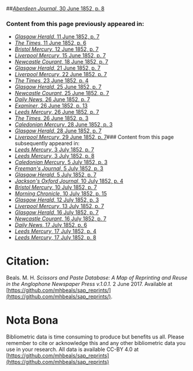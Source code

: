 ##[*Aberdeen Journal*, 30 June 1852, p. 8](https://mhbeals.github.io/sap_html/Aberdeen-Journal/Aberdeen-Journal-30-June-1852-p-8)

### Content from this page previously appeared in:
+ [*Glasgow Herald*, 11 June 1852, p. 7](https://mhbeals.github.io/sap_html/Glasgow-Herald/Glasgow-Herald-11-June-1852-p-7)
+ [*The Times*, 11 June 1852, p. 6](https://mhbeals.github.io/sap_html/The-Times/The-Times-11-June-1852-p-6)
+ [*Bristol Mercury*, 12 June 1852, p. 7](https://mhbeals.github.io/sap_html/Bristol-Mercury/Bristol-Mercury-12-June-1852-p-7)
+ [*Liverpool Mercury*, 15 June 1852, p. 7](https://mhbeals.github.io/sap_html/Liverpool-Mercury/Liverpool-Mercury-15-June-1852-p-7)
+ [*Newcastle Courant*, 18 June 1852, p. 7](https://mhbeals.github.io/sap_html/Newcastle-Courant/Newcastle-Courant-18-June-1852-p-7)
+ [*Glasgow Herald*, 21 June 1852, p. 7](https://mhbeals.github.io/sap_html/Glasgow-Herald/Glasgow-Herald-21-June-1852-p-7)
+ [*Liverpool Mercury*, 22 June 1852, p. 7](https://mhbeals.github.io/sap_html/Liverpool-Mercury/Liverpool-Mercury-22-June-1852-p-7)
+ [*The Times*, 23 June 1852, p. 4](https://mhbeals.github.io/sap_html/The-Times/The-Times-23-June-1852-p-4)
+ [*Glasgow Herald*, 25 June 1852, p. 7](https://mhbeals.github.io/sap_html/Glasgow-Herald/Glasgow-Herald-25-June-1852-p-7)
+ [*Newcastle Courant*, 25 June 1852, p. 7](https://mhbeals.github.io/sap_html/Newcastle-Courant/Newcastle-Courant-25-June-1852-p-7)
+ [*Daily News*, 26 June 1852, p. 7](https://mhbeals.github.io/sap_html/Daily-News/Daily-News-26-June-1852-p-7)
+ [*Examiner*, 26 June 1852, p. 13](https://mhbeals.github.io/sap_html/Examiner/Examiner-26-June-1852-p-13)
+ [*Leeds Mercury*, 26 June 1852, p. 7](https://mhbeals.github.io/sap_html/Leeds-Mercury/Leeds-Mercury-26-June-1852-p-7)
+ [*The Times*, 26 June 1852, p. 3](https://mhbeals.github.io/sap_html/The-Times/The-Times-26-June-1852-p-3)
+ [*Caledonian Mercury*, 28 June 1852, p. 3](https://mhbeals.github.io/sap_html/Caledonian-Mercury/Caledonian-Mercury-28-June-1852-p-3)
+ [*Glasgow Herald*, 28 June 1852, p. 7](https://mhbeals.github.io/sap_html/Glasgow-Herald/Glasgow-Herald-28-June-1852-p-7)
+ [*Liverpool Mercury*, 29 June 1852, p. 7](https://mhbeals.github.io/sap_html/Liverpool-Mercury/Liverpool-Mercury-29-June-1852-p-7)### Content from this page subsequently appeared in:
+ [*Leeds Mercury*, 3 July 1852, p. 7](https://mhbeals.github.io/sap_html/Leeds-Mercury/Leeds-Mercury-3-July-1852-p-7)
+ [*Leeds Mercury*, 3 July 1852, p. 8](https://mhbeals.github.io/sap_html/Leeds-Mercury/Leeds-Mercury-3-July-1852-p-8)
+ [*Caledonian Mercury*, 5 July 1852, p. 3](https://mhbeals.github.io/sap_html/Caledonian-Mercury/Caledonian-Mercury-5-July-1852-p-3)
+ [*Freeman's Journal*, 5 July 1852, p. 3](https://mhbeals.github.io/sap_html/Freeman's-Journal/Freeman's-Journal-5-July-1852-p-3)
+ [*Glasgow Herald*, 5 July 1852, p. 7](https://mhbeals.github.io/sap_html/Glasgow-Herald/Glasgow-Herald-5-July-1852-p-7)
+ [*Jackson's Oxford Journal*, 10 July 1852, p. 4](https://mhbeals.github.io/sap_html/Jackson's-Oxford-Journal/Jackson's-Oxford-Journal-10-July-1852-p-4)
+ [*Bristol Mercury*, 10 July 1852, p. 7](https://mhbeals.github.io/sap_html/Bristol-Mercury/Bristol-Mercury-10-July-1852-p-7)
+ [*Morning Chronicle*, 10 July 1852, p. 15](https://mhbeals.github.io/sap_html/Morning-Chronicle/Morning-Chronicle-10-July-1852-p-15)
+ [*Glasgow Herald*, 12 July 1852, p. 3](https://mhbeals.github.io/sap_html/Glasgow-Herald/Glasgow-Herald-12-July-1852-p-3)
+ [*Liverpool Mercury*, 13 July 1852, p. 7](https://mhbeals.github.io/sap_html/Liverpool-Mercury/Liverpool-Mercury-13-July-1852-p-7)
+ [*Glasgow Herald*, 16 July 1852, p. 7](https://mhbeals.github.io/sap_html/Glasgow-Herald/Glasgow-Herald-16-July-1852-p-7)
+ [*Newcastle Courant*, 16 July 1852, p. 7](https://mhbeals.github.io/sap_html/Newcastle-Courant/Newcastle-Courant-16-July-1852-p-7)
+ [*Daily News*, 17 July 1852, p. 6](https://mhbeals.github.io/sap_html/Daily-News/Daily-News-17-July-1852-p-6)
+ [*Leeds Mercury*, 17 July 1852, p. 4](https://mhbeals.github.io/sap_html/Leeds-Mercury/Leeds-Mercury-17-July-1852-p-4)
+ [*Leeds Mercury*, 17 July 1852, p. 8](https://mhbeals.github.io/sap_html/Leeds-Mercury/Leeds-Mercury-17-July-1852-p-8)
                    
# Citation: 

Beals. M. H. *Scissors and Paste Database: A Map of Reprinting and Reuse in the Anglophone Newspaper Press v.1.0.1.* 2 June 2017. Available at [https://github.com/mhbeals/sap_reprints/](https://github.com/mhbeals/sap_reprints/). 
                    
# Nota Bona

Bibliometric data is time consuming to produce but benefits us all. Please remember to cite or acknowledge this and any other bibliometric data you use in your research. All data is available CC-BY 4.0 at [https://github.com/mhbeals/sap_reprints](https://github.com/mhbeals/sap_reprints)